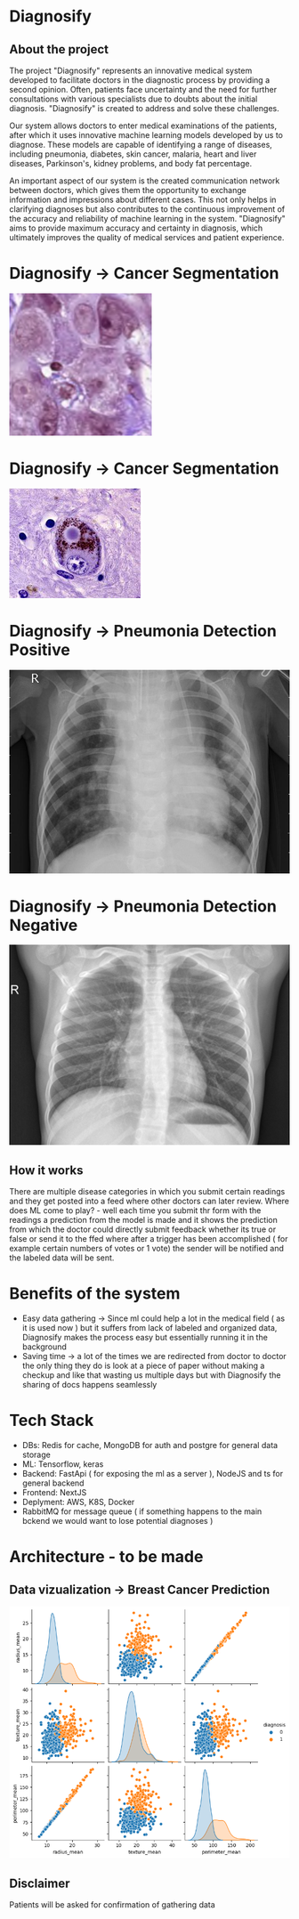 # Diagnosify

## About the project
The project "Diagnosify" represents an innovative medical system developed to facilitate doctors in the diagnostic process by providing a second opinion. Often, patients face uncertainty and the need for further consultations with various specialists due to doubts about the initial diagnosis. "Diagnosify" is created to address and solve these challenges.

Our system allows doctors to enter medical examinations of the patients, after which it uses innovative machine learning models developed by us to diagnose. These models are capable of identifying a range of diseases, including pneumonia, diabetes, skin cancer, malaria, heart and liver diseases, Parkinson's, kidney problems, and body fat percentage.

An important aspect of our system is the created communication network between doctors, which gives them the opportunity to exchange information and impressions about different cases. This not only helps in clarifying diagnoses but also contributes to the continuous improvement of the accuracy and reliability of machine learning in the system. "Diagnosify" aims to provide maximum accuracy and certainty in diagnosis, which ultimately improves the quality of medical services and patient experience.

# Diagnosify -> Cancer Segmentation
![image info](./readme_images/test_cancer_segmentation_true.jpeg)

# Diagnosify -> Cancer Segmentation
![image info](./readme_images/test_cancer_segmenation2_true.jpeg)

# Diagnosify -> Pneumonia Detection Positive
![image info](./readme_images/test_pneumonia_true.jpeg)

# Diagnosify -> Pneumonia Detection Negative
![image info](./readme_images/test_pneumonia_false.jpeg)

## How it works

There are multiple disease categories in which you submit certain readings and they get posted into a feed where other doctors can later review. Where does ML come to play? - well 
each time you submit thr form with the readings a prediction from the model is made and it shows the prediction from which the doctor could directly submit feedback whether its true or false or 
send it to the ffed where after a trigger has been accomplished ( for example certain numbers of votes or 1 vote) the sender will be notified and the labeled data will be sent.

# Benefits of the system 

 - Easy data gathering -> Since ml could help a lot in the medical field ( as it is used now ) but it suffers from lack of labeled and organized data, Diagnosify makes the process easy but essentially running it in the background
 - Saving time -> a lot of the times we are redirected from doctor to doctor the only thing they do is look at a piece of paper without making a checkup and like that wasting us multiple days but with Diagnosify the sharing of docs happens seamlessly 

# Tech Stack

 - DBs: Redis for cache, MongoDB for auth and postgre for general data storage
 - ML: Tensorflow, keras
 - Backend: FastApi ( for exposing the ml as a server ), NodeJS and ts for general backend
 - Frontend: NextJS 
 - Deplyment: AWS, K8S, Docker 
 - RabbitMQ for message queue ( if something happens to the main bckend we would want to lose potential diagnoses )

# Architecture - to be made

## Data vizualization -> Breast Cancer Prediction
![image info](./readme_images/data_explained_diagnosify.png)

## Disclaimer 
Patients will be asked for confirmation of gathering data
